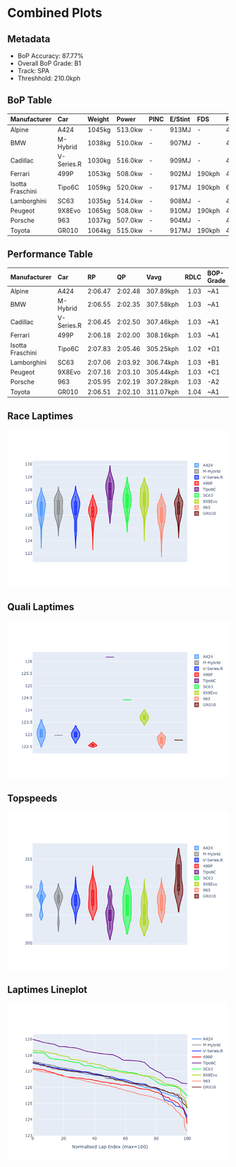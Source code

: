 # Combined Plots

## Metadata

- BoP Accuracy: 87.77%
- Overall BoP Grade: B1
- Track: SPA
- Threshhold: 210.0kph

## BoP Table
| Manufacturer     | Car        | Weight   | Power   | PINC   | E/Stint   | FDS    | RDP    | QDP    | TDP    |
|:-----------------|:-----------|:---------|:--------|:-------|:----------|:-------|:-------|:-------|:-------|
| Alpine           | A424       | 1045kg   | 513.0kw | -      | 913MJ     | -      | 46.98% | 33.33% | 11.90% |
| BMW              | M-Hybrid   | 1038kg   | 510.0kw | -      | 907MJ     | -      | 46.79% | 16.67% | 5.10%  |
| Cadillac         | V-Series.R | 1030kg   | 516.0kw | -      | 909MJ     | -      | 44.21% | 33.33% | 13.45% |
| Ferrari          | 499P       | 1053kg   | 508.0kw | -      | 902MJ     | 190kph | 45.63% | 33.33% | 11.42% |
| Isotta Fraschini | Tipo6C     | 1059kg   | 520.0kw | -      | 917MJ     | 190kph | 60.00% | 50.00% | 16.13% |
| Lamborghini      | SC63       | 1035kg   | 514.0kw | -      | 908MJ     | -      | 47.46% | 50.00% | 5.63%  |
| Peugeot          | 9X8Evo     | 1065kg   | 508.0kw | -      | 910MJ     | 190kph | 47.67% | 50.00% | 13.86% |
| Porsche          | 963        | 1037kg   | 507.0kw | -      | 904MJ     | -      | 46.37% | 75.00% | 11.50% |
| Toyota           | GR010      | 1064kg   | 515.0kw | -      | 917MJ     | 190kph | 47.52% | 16.67% | 3.83%  |

## Performance Table
| Manufacturer     | Car        | RP      | QP      | Vavg      |   RDLC | BOP-Grade   | Match   |
|:-----------------|:-----------|:--------|:--------|:----------|-------:|:------------|:--------|
| Alpine           | A424       | 2:06.47 | 2:02.48 | 307.89kph |   1.03 | ~A1         | 97.73%  |
| BMW              | M-Hybrid   | 2:06.55 | 2:02.35 | 307.58kph |   1.03 | ~A1         | 100.00% |
| Cadillac         | V-Series.R | 2:06.45 | 2:02.50 | 307.46kph |   1.03 | ~A1         | 97.62%  |
| Ferrari          | 499P       | 2:06.18 | 2:02.00 | 308.16kph |   1.03 | ~A1         | 97.41%  |
| Isotta Fraschini | Tipo6C     | 2:07.83 | 2:05.46 | 305.25kph |   1.02 | +Ω1         | 43.33%  |
| Lamborghini      | SC63       | 2:07.06 | 2:03.92 | 306.74kph |   1.03 | +B1         | 85.71%  |
| Peugeot          | 9X8Evo     | 2:07.16 | 2:03.10 | 305.44kph |   1.03 | +C1         | 75.94%  |
| Porsche          | 963        | 2:05.95 | 2:02.19 | 307.28kph |   1.03 | -A2         | 92.18%  |
| Toyota           | GR010      | 2:06.51 | 2:02.10 | 311.07kph |   1.04 | ~A1         | 100.00% |

## Race Laptimes
![Race Laptimes](images/race_violin.png)

## Quali Laptimes
![Quali Laptimes](images/quali_violin.png)

## Topspeeds
![Topspeeds](images/topspeed_violin.png)

## Laptimes Lineplot
![Laptimes Lineplot](images/laptime_line.png)

